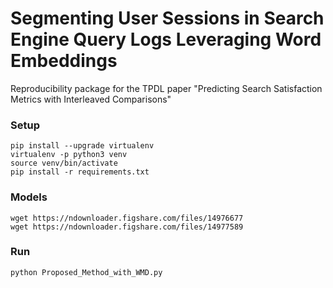 # Segmenting User Sessions in Search Engine Query Logs Leveraging Word Embeddings
Reproducibility package for the TPDL paper "Predicting Search Satisfaction Metrics with Interleaved Comparisons"

### Setup

```
pip install --upgrade virtualenv
virtualenv -p python3 venv
source venv/bin/activate
pip install -r requirements.txt
```

### Models
```
wget https://ndownloader.figshare.com/files/14976677
wget https://ndownloader.figshare.com/files/14977589
```

### Run
```
python Proposed_Method_with_WMD.py
```
